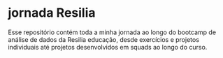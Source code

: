 # jornada Resilia
Esse repositório contém toda a minha jornada ao longo do bootcamp de análise de dados da Resilia educação, desde exercícios e projetos individuais até projetos desenvolvidos em squads ao longo do curso.
